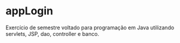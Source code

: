 # appLogin
Exercício de semestre voltado para programação em Java utilizando servlets, JSP, dao, controller e banco.
